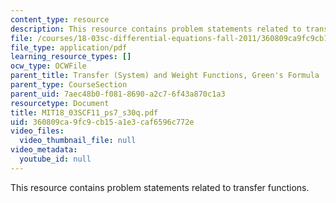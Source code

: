 ```yaml
---
content_type: resource
description: This resource contains problem statements related to transfer functions.
file: /courses/18-03sc-differential-equations-fall-2011/360809ca9fc9cb15a1e3caf6596c772e_MIT18_03SCF11_ps7_s30q.pdf
file_type: application/pdf
learning_resource_types: []
ocw_type: OCWFile
parent_title: Transfer (System) and Weight Functions, Green's Formula
parent_type: CourseSection
parent_uid: 7aec48b0-f081-8690-a2c7-6f43a870c1a3
resourcetype: Document
title: MIT18_03SCF11_ps7_s30q.pdf
uid: 360809ca-9fc9-cb15-a1e3-caf6596c772e
video_files:
  video_thumbnail_file: null
video_metadata:
  youtube_id: null
---
```

This resource contains problem statements related to transfer functions.